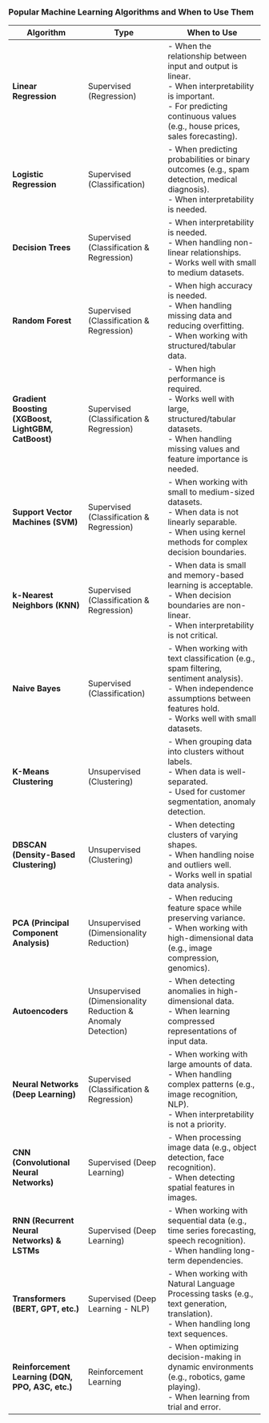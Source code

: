 ### Popular Machine Learning Algorithms and When to Use Them

| **Algorithm**         | **Type**         | **When to Use** |
|----------------------|----------------|----------------|
| **Linear Regression** | Supervised (Regression) | - When the relationship between input and output is linear. <br> - When interpretability is important. <br> - For predicting continuous values (e.g., house prices, sales forecasting). |
| **Logistic Regression** | Supervised (Classification) | - When predicting probabilities or binary outcomes (e.g., spam detection, medical diagnosis). <br> - When interpretability is needed. |
| **Decision Trees** | Supervised (Classification & Regression) | - When interpretability is needed. <br> - When handling non-linear relationships. <br> - Works well with small to medium datasets. |
| **Random Forest** | Supervised (Classification & Regression) | - When high accuracy is needed. <br> - When handling missing data and reducing overfitting. <br> - When working with structured/tabular data. |
| **Gradient Boosting (XGBoost, LightGBM, CatBoost)** | Supervised (Classification & Regression) | - When high performance is required. <br> - Works well with large, structured/tabular datasets. <br> - When handling missing values and feature importance is needed. |
| **Support Vector Machines (SVM)** | Supervised (Classification & Regression) | - When working with small to medium-sized datasets. <br> - When data is not linearly separable. <br> - When using kernel methods for complex decision boundaries. |
| **k-Nearest Neighbors (KNN)** | Supervised (Classification & Regression) | - When data is small and memory-based learning is acceptable. <br> - When decision boundaries are non-linear. <br> - When interpretability is not critical. |
| **Naive Bayes** | Supervised (Classification) | - When working with text classification (e.g., spam filtering, sentiment analysis). <br> - When independence assumptions between features hold. <br> - Works well with small datasets. |
| **K-Means Clustering** | Unsupervised (Clustering) | - When grouping data into clusters without labels. <br> - When data is well-separated. <br> - Used for customer segmentation, anomaly detection. |
| **DBSCAN (Density-Based Clustering)** | Unsupervised (Clustering) | - When detecting clusters of varying shapes. <br> - When handling noise and outliers well. <br> - Works well in spatial data analysis. |
| **PCA (Principal Component Analysis)** | Unsupervised (Dimensionality Reduction) | - When reducing feature space while preserving variance. <br> - When working with high-dimensional data (e.g., image compression, genomics). |
| **Autoencoders** | Unsupervised (Dimensionality Reduction & Anomaly Detection) | - When detecting anomalies in high-dimensional data. <br> - When learning compressed representations of input data. |
| **Neural Networks (Deep Learning)** | Supervised (Classification & Regression) | - When working with large amounts of data. <br> - When handling complex patterns (e.g., image recognition, NLP). <br> - When interpretability is not a priority. |
| **CNN (Convolutional Neural Networks)** | Supervised (Deep Learning) | - When processing image data (e.g., object detection, face recognition). <br> - When detecting spatial features in images. |
| **RNN (Recurrent Neural Networks) & LSTMs** | Supervised (Deep Learning) | - When working with sequential data (e.g., time series forecasting, speech recognition). <br> - When handling long-term dependencies. |
| **Transformers (BERT, GPT, etc.)** | Supervised (Deep Learning - NLP) | - When working with Natural Language Processing tasks (e.g., text generation, translation). <br> - When handling long text sequences. |
| **Reinforcement Learning (DQN, PPO, A3C, etc.)** | Reinforcement Learning | - When optimizing decision-making in dynamic environments (e.g., robotics, game playing). <br> - When learning from trial and error. |
